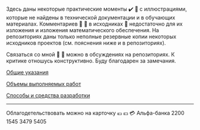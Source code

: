 Здесь даны некоторые практические моменты :heavy_check_mark: :memo: с иллюстрациями, которые не найдены в технической документации и в обучающих материалах. Комментариев :speech_balloon: :blue_book: в исходниках :floppy_disk: недостаточно для их изложения и изложения математического обеспечения. На репозиториях даны только неполные резервные копии некоторых исходников проектов (см. пояснения ниже и в репозиториях).

Связаться со мной :email: :fax: можно в обсуждениях на репозиториях. К критике отношусь конструктивно. Буду благодарен за замечания.

[Общие указания](https://github.com/tsv19su254052/tsv19su254052/blob/main/Common.md)

[Объемы выполняемых работ](https://github.com/tsv19su254052/tsv19su254052/blob/main/Works.md)

[Способы и средства разработки](https://github.com/tsv19su254052/tsv19su254052/blob/main/Languages.md)

----
Облагодетельствовать можно на карточку :euro: :dollar: :credit_card: Альфа-банка 2200 1545 3479 5405
